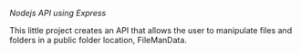 *Nodejs API using Express*

This little project creates an API that allows the user to manipulate files and folders in a public folder location, FileManData. 

